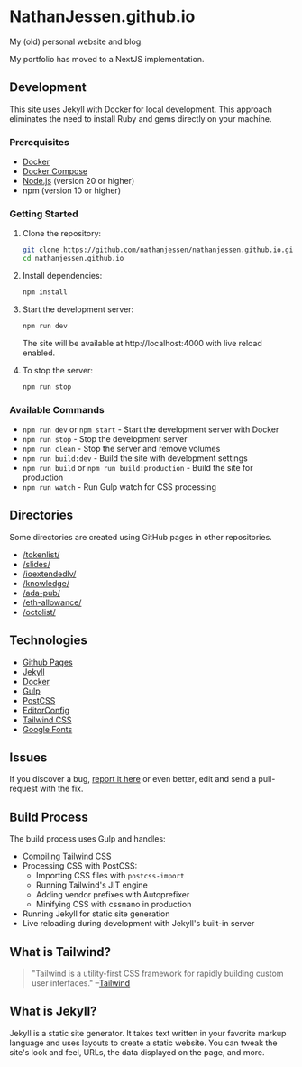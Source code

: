 # NathanJessen.github.io

My (old) personal website and blog.

My portfolio has moved to a NextJS implementation.

## Development

This site uses Jekyll with Docker for local development. This approach eliminates the need to install Ruby and gems directly on your machine.

### Prerequisites

- [Docker](https://www.docker.com/get-started)
- [Docker Compose](https://docs.docker.com/compose/install/)
- [Node.js](https://nodejs.org/) (version 20 or higher)
- npm (version 10 or higher)

### Getting Started

1. Clone the repository:
   ```bash
   git clone https://github.com/nathanjessen/nathanjessen.github.io.git
   cd nathanjessen.github.io
   ```

2. Install dependencies:
   ```bash
   npm install
   ```

3. Start the development server:
   ```bash
   npm run dev
   ```

   The site will be available at http://localhost:4000 with live reload enabled.

4. To stop the server:
   ```bash
   npm run stop
   ```

### Available Commands

- `npm run dev` or `npm start` - Start the development server with Docker
- `npm run stop` - Stop the development server
- `npm run clean` - Stop the server and remove volumes
- `npm run build:dev` - Build the site with development settings
- `npm run build` or `npm run build:production` - Build the site for production
- `npm run watch` - Run Gulp watch for CSS processing

## Directories

Some directories are created using GitHub pages in other repositories.

* [/tokenlist/](https://github.com/nathanjessen/tokenlist)
* [/slides/](https://github.com/nathanjessen/slides)
* [/ioextendedlv/](https://github.com/nathanjessen/ioextendedlv)
* [/knowledge/](https://github.com/nathanjessen/knowledge/)
* [/ada-pub/](https://github.com/nathanjessen/ada-pub/)
* [/eth-allowance/](https://github.com/nathanjessen/eth-allowance/)
* [/octolist/](https://github.com/nathanjessen/octolist/)

## Technologies

* [Github Pages](http://pages.github.com/)
* [Jekyll](http://jekyllrb.com/)
* [Docker](https://www.docker.com/)
* [Gulp](http://gulpjs.com/)
* [PostCSS](http://postcss.org/)
* [EditorConfig](http://editorconfig.org/)
* [Tailwind CSS](https://tailwindcss.com)
* [Google Fonts](https://fonts.google.com/)

## Issues

If you discover a bug, [report it here](https://github.com/nathanjessen/nathanjessen.github.com/issues) or even better, edit and send a pull-request with the fix.

## Build Process

The build process uses Gulp and handles:

* Compiling Tailwind CSS
* Processing CSS with PostCSS:
  * Importing CSS files with `postcss-import`
  * Running Tailwind's JIT engine
  * Adding vendor prefixes with Autoprefixer
  * Minifying CSS with cssnano in production
* Running Jekyll for static site generation
* Live reloading during development with Jekyll's built-in server

## What is Tailwind?

>"Tailwind is a utility-first CSS framework for rapidly building custom user interfaces."
–[Tailwind](https://tailwindcss.com)

## What is Jekyll?

Jekyll is a static site generator. It takes text written in your favorite markup language and uses layouts to create a static website. You can tweak the site's look and feel, URLs, the data displayed on the page, and more.
